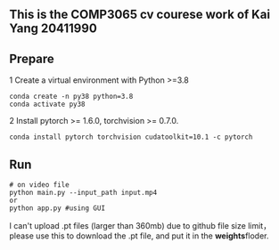 ## This is the COMP3065 cv courese work of Kai Yang 20411990

## Prepare 
1 Create a virtual environment with Python >=3.8  
~~~
conda create -n py38 python=3.8    
conda activate py38   
~~~

2 Install pytorch >= 1.6.0, torchvision >= 0.7.0.
~~~
conda install pytorch torchvision cudatoolkit=10.1 -c pytorch
~~~

## Run
~~~
# on video file
python main.py --input_path input.mp4
or
python app.py #using GUI

~~~



I can't upload .pt files (larger than 360mb) due to github file size limit，please use this to download the .pt file, and put it in the **weights**floder.

